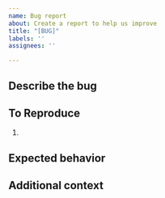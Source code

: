 ```yaml
---
name: Bug report
about: Create a report to help us improve
title: "[BUG]"
labels: ''
assignees: ''

---
```


## Describe the bug
<!-- A clear and concise description of what the bug is. -->

## To Reproduce
<!-- Steps to reproduce the behavior: -->
1. 

## Expected behavior
<!-- A clear and concise description of what you expected to happen. -->

## Additional context
<!-- Add any other context about the problem here. -->
<!-- Applicable resources: Screenshots, Runtime environment -->

<!-- 

Templates: 
Runtime environment
- Device:
- OS:
- Browser:
- Version: 

-->
